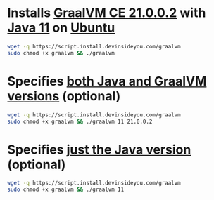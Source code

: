 # Installs [GraalVM CE 21.0.0.2](https://www.graalvm.org/) with [Java 11](https://openjdk.java.net/) on [Ubuntu](https://www.ubuntu.com/)

```bash
wget -q https://script.install.devinsideyou.com/graalvm
sudo chmod +x graalvm && ./graalvm
```

# Specifies [both Java and GraalVM versions](https://github.com/graalvm/graalvm-ce-builds/releases) (optional)

```bash
wget -q https://script.install.devinsideyou.com/graalvm
sudo chmod +x graalvm && ./graalvm 11 21.0.0.2
```

# Specifies [just the Java version](https://github.com/graalvm/graalvm-ce-builds/releases) (optional)

```bash
wget -q https://script.install.devinsideyou.com/graalvm
sudo chmod +x graalvm && ./graalvm 11
```
